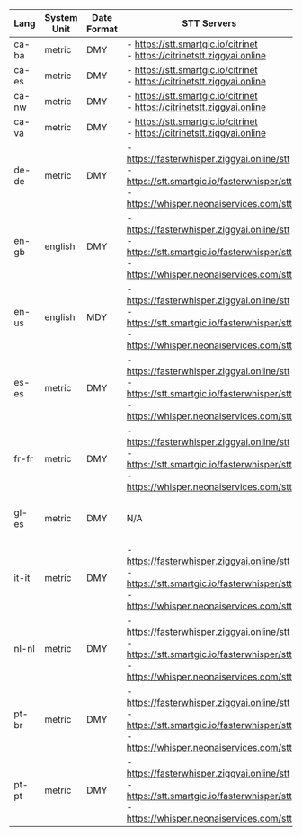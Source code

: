 | Lang | System Unit | Date Format | STT Servers | STT Plugin |
| --- | --- | --- | --- | --- |
| ca-ba | metric | DMY | - https://stt.smartgic.io/citrinet<br>- https://citrinetstt.ziggyai.online | N/A |
| ca-es | metric | DMY | - https://stt.smartgic.io/citrinet<br>- https://citrinetstt.ziggyai.online | [ovos-stt-plugin-citrinet](https://github.com/OpenVoiceOS/ovos-stt-plugin-citrinet) |
| ca-nw | metric | DMY | - https://stt.smartgic.io/citrinet<br>- https://citrinetstt.ziggyai.online | N/A |
| ca-va | metric | DMY | - https://stt.smartgic.io/citrinet<br>- https://citrinetstt.ziggyai.online | N/A |
| de-de | metric | DMY | - https://fasterwhisper.ziggyai.online/stt<br>- https://stt.smartgic.io/fasterwhisper/stt<br>- https://whisper.neonaiservices.com/stt | [ovos-stt-plugin-citrinet](https://github.com/OpenVoiceOS/ovos-stt-plugin-citrinet) |
| en-gb | english | DMY | - https://fasterwhisper.ziggyai.online/stt<br>- https://stt.smartgic.io/fasterwhisper/stt<br>- https://whisper.neonaiservices.com/stt | [ovos-stt-plugin-fasterwhisper](https://github.com/OpenVoiceOS/ovos-stt-plugin-fasterwhisper) |
| en-us | english | MDY | - https://fasterwhisper.ziggyai.online/stt<br>- https://stt.smartgic.io/fasterwhisper/stt<br>- https://whisper.neonaiservices.com/stt | [ovos-stt-plugin-fasterwhisper](https://github.com/OpenVoiceOS/ovos-stt-plugin-fasterwhisper) |
| es-es | metric | DMY | - https://fasterwhisper.ziggyai.online/stt<br>- https://stt.smartgic.io/fasterwhisper/stt<br>- https://whisper.neonaiservices.com/stt | [ovos-stt-plugin-fasterwhisper-zuazo](https://github.com/OpenVoiceOS/ovos-stt-plugin-fasterwhisper-zuazo) |
| fr-fr | metric | DMY | - https://fasterwhisper.ziggyai.online/stt<br>- https://stt.smartgic.io/fasterwhisper/stt<br>- https://whisper.neonaiservices.com/stt | [ovos-stt-plugin-citrinet](https://github.com/OpenVoiceOS/ovos-stt-plugin-citrinet) |
| gl-es | metric | DMY | N/A | [ovos-stt-plugin-fasterwhisper-zuazo](https://github.com/OpenVoiceOS/ovos-stt-plugin-fasterwhisper-zuazo) |
| it-it | metric | DMY | - https://fasterwhisper.ziggyai.online/stt<br>- https://stt.smartgic.io/fasterwhisper/stt<br>- https://whisper.neonaiservices.com/stt | [ovos-stt-plugin-citrinet](https://github.com/OpenVoiceOS/ovos-stt-plugin-citrinet) |
| nl-nl | metric | DMY | - https://fasterwhisper.ziggyai.online/stt<br>- https://stt.smartgic.io/fasterwhisper/stt<br>- https://whisper.neonaiservices.com/stt | [ovos-stt-plugin-citrinet](https://github.com/OpenVoiceOS/ovos-stt-plugin-citrinet) |
| pt-br | metric | DMY | - https://fasterwhisper.ziggyai.online/stt<br>- https://stt.smartgic.io/fasterwhisper/stt<br>- https://whisper.neonaiservices.com/stt | [ovos-stt-plugin-fasterwhisper](https://github.com/OpenVoiceOS/ovos-stt-plugin-fasterwhisper) |
| pt-pt | metric | DMY | - https://fasterwhisper.ziggyai.online/stt<br>- https://stt.smartgic.io/fasterwhisper/stt<br>- https://whisper.neonaiservices.com/stt | [ovos-stt-plugin-fasterwhisper](https://github.com/OpenVoiceOS/ovos-stt-plugin-fasterwhisper) |
